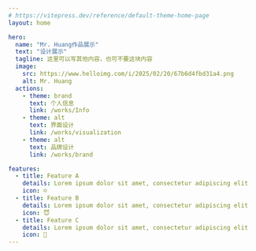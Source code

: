 ```yaml
---
# https://vitepress.dev/reference/default-theme-home-page
layout: home

hero:
  name: "Mr. Huang作品展示"
  text: "设计展示"
  tagline: 这里可以写其他内容，也可不要这块内容
  image:
    src: https://www.helloimg.com/i/2025/02/20/67b6d4fbd31a4.png
    alt: Mr. Huang
  actions:
    - theme: brand
      text: 个人信息
      link: /works/Info
    - theme: alt
      text: 界面设计
      link: /works/visualization
    - theme: alt
      text: 品牌设计
      link: /works/brand

features:
  - title: Feature A
    details: Lorem ipsum dolor sit amet, consectetur adipiscing elit
    icon: ☺️
  - title: Feature B
    details: Lorem ipsum dolor sit amet, consectetur adipiscing elit
    icon: 😈
  - title: Feature C
    details: Lorem ipsum dolor sit amet, consectetur adipiscing elit
    icon: 💽
---
```


